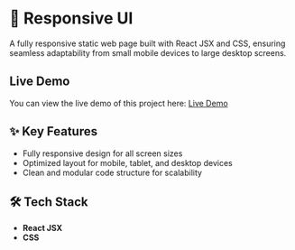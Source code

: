 # 📱 **Responsive UI**  

A fully responsive static web page built with React JSX and CSS, ensuring seamless adaptability from small mobile devices to large desktop screens.  

## Live Demo
You can view the live demo of this project here: [Live Demo](https://gpt-3-f96b6.web.app) 

## ✨ **Key Features**  
- Fully responsive design for all screen sizes  
- Optimized layout for mobile, tablet, and desktop devices  
- Clean and modular code structure for scalability

## 🛠️ **Tech Stack**  
- **React JSX**  
- **CSS**  

